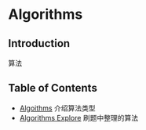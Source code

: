 # Algorithms

## Introduction

算法



## Table of Contents

+ [Algoithms](/docs/Core/Algorithms/Instruct.md) 介绍算法类型   
+ [Algorithms Explore](/src/Algorithms/Challenge/)  刷题中整理的算法       

